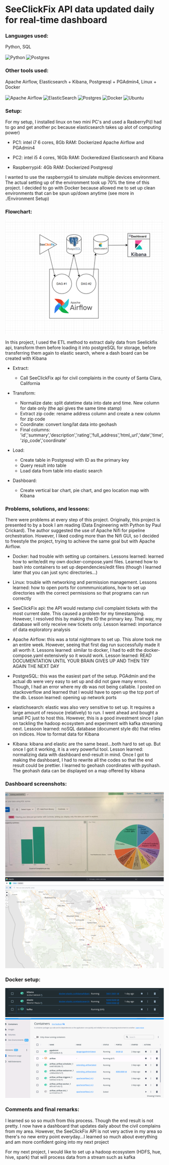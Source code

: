 # SeeClickFix API data updated daily for real-time dashboard

### Languages used:
Python, SQL <br />
<br />
![Python](https://img.shields.io/badge/python-3670A0?style=for-the-badge&logo=python&logoColor=ffdd54)
![Postgres](https://img.shields.io/badge/postgres-%23316192.svg?style=for-the-badge&logo=postgresql&logoColor=white)

### Other tools used:
Apache Airflow, Elasticsearch + Kibana, Postgresql + PGAdmin4, Linux + Docker <br />
<br />
![Apache Airflow](https://img.shields.io/badge/Apache%20Airflow-017CEE?style=for-the-badge&logo=Apache%20Airflow&logoColor=white)
![ElasticSearch](https://img.shields.io/badge/-ElasticSearch-005571?style=for-the-badge&logo=elasticsearch)
![Postgres](https://img.shields.io/badge/postgres-%23316192.svg?style=for-the-badge&logo=postgresql&logoColor=white)
![Docker](https://img.shields.io/badge/docker-%230db7ed.svg?style=for-the-badge&logo=docker&logoColor=white)
![Ubuntu](https://img.shields.io/badge/Ubuntu-E95420?style=for-the-badge&logo=ubuntu&logoColor=white)


### Setup:
For my setup, I installed linux on two mini PC's and used a RasberryPi(I had to go and get another pc because elasticsearch takes up alot of computing power)

 - PC1: intel i7 6 cores, 8Gb RAM:
    Dockerized Apache Airflow and PGAdmin4
 
 - PC2: intel i5 4 cores, 16Gb RAM:
    Dockeredized Elasticsearch and Kibana

 - Raspberrypi4: 4Gb RAM:
    Dockerized Postgresql

I wanted to use the raspberrypi4 to simulate multiple devices environment.
The actual setting up of the environment took up 70% the time of this project. I decided to go with Docker because allowed me to set up clean environments that can be spun up/down anytime (see more in ./Environment Setup)

### Flowchart:
![flowchart](./flowchart.png "Flow Chart")

In this project, I used the ETL method to extract daily data from Seelickfix api, transform them before loading it into postgreSQL for storage, before transferring them again to elastic search, where a dash board can be created with Kibana

 - Extract: 
    + Call SeeClickFix api for civil complaints in the county of Santa Clara, California

 - Transform:
    + Normalize date: split datetime data into date and time. New column for date only (the api gives the same time stamp)
    + Extract zip code: rename address column and create a new column for zip code
    + Coordinate: convert long/lat data into geohash
    + Final columns: 'id','summary','description','rating','full_address','html_url','date','time','zip_code','coordinate'

 - Load:
    + Create table in Postgresql with ID as the primary key
    + Query result into table
    + Load data from table into elastic search

 - Dashboard:
    + Create vertical bar chart, pie chart, and geo location map with Kibana

### Problems, solutions, and lessons:

There were problems at every step of this project. Originally, this project is presented to by a book I am reading (Data Engineering with Python by Paul Crickard). The author suggested the use of Apache Nifi for pipeline orchestration. However, I liked coding more than the Nifi GUI, so I decided to freestyle the project, trying to achieve the same goal but with Apache Airflow.

 - Docker: had trouble with setting up containers. Lessons learned: learned how to write/edit my own docker-compose.yaml files. Learned how to bash into containers to set up dependencies/edit files (though I learned later that you can just sync directories...)

 - Linux: trouble with networking and permission management. Lessons learned: how to open ports for commmunications, how to set up directories with the correct permissions so that programs can run correctly

 - SeeClickFix api: the API would restamp civil complaint tickets with the most current date. This caused a problem for my timestamping. However, I resolved this by making the ID the primary key. That way, my database will only receive new tickets only. Lesson learned: importance of data exploratory analysis

 - Apache Airflow: this was a total nightmare to set up. This alone took me an entire week. However, seeing that first dag run successfully made it all worth it. Lessons learned: similar to docker, I had to edit the docker-compose.yaml extensively so it would work. Lesson learned: READ DOCUMENTATION UNTIL YOUR BRAIN GIVES UP AND THEN TRY AGAIN THE NEXT DAY

  - PostgreSQL: this was the easiest part of the setup. PGAdmin and the actual db were very easy to set up and did not gave many errors. Though, I had an error where my db was not being callable. I posted on stackoverflow and learned that I would have to open up the tcp port of the db. Lesson learned: opening up network ports

  - elastichsearch: elastic was also very sensitive to set up. It requires a large amount of resouce (relatively) to run. I went ahead and bought a small PC just to host this. However, this is a good investment since I plan on tackling the hadoop ecosystem and experiment with kafka streaming next. Lessoon learned: noSQL database (document style db) that relies on indices. How to format data for Kibana

  - Kibana: kibana and elastic are the same beast...both hard to set up. But once I got it working, it is a very powerful tool. Lesson learned: normalizing data with dashboard end-result in mind. Once I got to making the dashboard, I had to rewrite all the codes so that the end result could be prettier. I learned to geohash coordinates with pyohash. The geohash data can be displayed on a map offered by kibana

### Dashboard screenshots:

![pic](./Relevant%20Screenshots/normalcharts_kibana.png "piechart + barchart")
![pic](./Relevant%20Screenshots/geolocationmap_kibana.png "geomap")

### Docker setup:

![pic](./Relevant%20Screenshots/elastic%2Bkibana_docker.png)
![pic](./Relevant%20Screenshots/pgadmin%2Bairflow_docker.png)

### Comments and final remarks:

I learned so so so much from this process. Though the end result is not pretty. I now have a dashboard that updates daily about the civil complains from my area. However, the SeeClickFix API is not very active in my area so there's no new entry point everyday...I learned so much about everything and am more confident going into my next project

For my next project, I would like to set up a hadoop ecosystem (HDFS, hue, hive, spark) that will process data from a stream such as kafka
